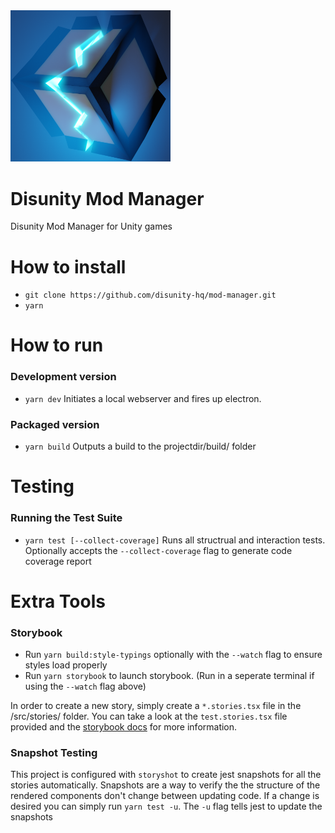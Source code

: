 <img src="logo.png" width="256px">

# Disunity Mod Manager
Disunity Mod Manager for Unity games

# How to install

  - ```git clone https://github.com/disunity-hq/mod-manager.git```
  - ```yarn```

# How to run
### Development version
- ```yarn dev```
Initiates a local webserver and fires up electron.
### Packaged version
- ```yarn build```
Outputs a build to the projectdir/build/ folder

# Testing
### Running the Test Suite
- ```yarn test [--collect-coverage]```
Runs all structrual and interaction tests. Optionally accepts the `--collect-coverage` flag to generate code coverage report


# Extra Tools
### Storybook
- Run ```yarn build:style-typings``` optionally with the `--watch` flag to ensure styles load properly
- Run ```yarn storybook``` to launch storybook. (Run in a seperate terminal if using the `--watch` flag above)

In order to create a new story, simply create a ```*.stories.tsx``` file in the /src/stories/ folder. You can take a look at the ```test.stories.tsx``` file provided and the [storybook docs](https://storybook.js.org/docs/basics/writing-stories/) for more information.

### Snapshot Testing
This project is configured with `storyshot` to create jest snapshots for all the stories automatically.
Snapshots are a way to verify the the structure of the rendered components don't change between updating code.
If a change is desired you can simply run ```yarn test -u```. The `-u` flag tells jest to update the snapshots
